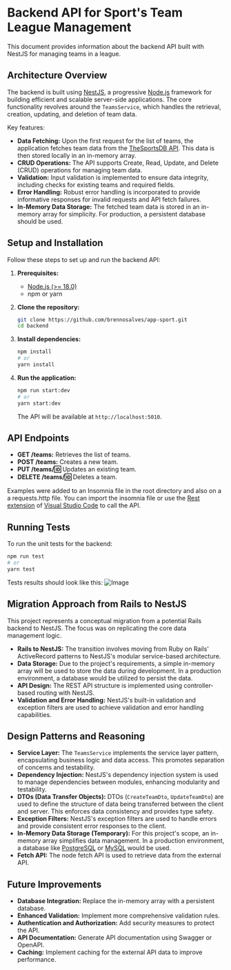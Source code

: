 # Backend API for Sport's Team League Management

This document provides information about the backend API built with NestJS for managing teams in a league.

## Architecture Overview

The backend is built using [NestJS](https://docs.nestjs.com/), a progressive [Node.js](https://nodejs.org/en) framework for building efficient and scalable server-side applications. The core functionality revolves around the `TeamsService`, which handles the retrieval, creation, updating, and deletion of team data.  


Key features:

-   **Data Fetching:** Upon the first request for the list of teams, the application fetches team data from the [TheSportsDB API](https://www.thesportsdb.com/api.php). This data is then stored locally in an in-memory array.
-   **CRUD Operations:** The API supports Create, Read, Update, and Delete (CRUD) operations for managing team data.
-   **Validation:** Input validation is implemented to ensure data integrity, including checks for existing teams and required fields.
-   **Error Handling:** Robust error handling is incorporated to provide informative responses for invalid requests and API fetch failures.
-   **In-Memory Data Storage:** The fetched team data is stored in an in-memory array for simplicity. For production, a persistent database should be used.

## Setup and Installation

Follow these steps to set up and run the backend API:

1.  **Prerequisites:**
    -   [Node.js (>= 18.0)]((https://nodejs.org/en/download))
    -   npm or yarn

2.  **Clone the repository:**

    ```bash
    git clone https://github.com/brennosalves/app-sport.git
    cd backend
    ```

3.  **Install dependencies:**

    ```bash
    npm install
    # or
    yarn install
    ```

4.  **Run the application:**

    ```bash
    npm run start:dev
    # or
    yarn start:dev
    ```

    The API will be available at `http://localhost:5010`.

## API Endpoints

-   **GET /teams:** Retrieves the list of teams.
-   **POST /teams:** Creates a new team.
-   **PUT /teams/:id:** Updates an existing team.
-   **DELETE /teams/:id:** Deletes a team.

Examples were added to an Insomnia file in the root directory and also on a a requests.http file. You can import the insomnia file or use the [Rest extension](https://marketplace.visualstudio.com/items?itemName=humao.rest-client) of [Visual Studio Code](https://code.visualstudio.com/) to call the API.

## Running Tests

To run the unit tests for the backend:

```bash
npm run test
# or
yarn test
````

Tests results should look like this:
![Image](https://github.com/user-attachments/assets/c7c1a38c-9db5-4916-a215-1747754c831e)

## Migration Approach from Rails to NestJS

This project represents a conceptual migration from a potential Rails backend to NestJS. The focus was on replicating the core data management logic.

-   **Rails to NestJS:** The transition involves moving from Ruby on Rails' ActiveRecord patterns to NestJS's modular service-based architecture.
-   **Data Storage:** Due to the project's requirements, a simple in-memory array will be used to store the data during development. In a production environment, a database would be utilized to persist the data.
-   **API Design:** The REST API structure is implemented using controller-based routing with NestJS.
-   **Validation and Error Handling:** NestJS's built-in validation and exception filters are used to achieve validation and error handling capabilities.

## Design Patterns and Reasoning

-   **Service Layer:** The `TeamsService` implements the service layer pattern, encapsulating business logic and data access. This promotes separation of concerns and testability.
-   **Dependency Injection:** NestJS's dependency injection system is used to manage dependencies between modules, enhancing modularity and testability.
-   **DTOs (Data Transfer Objects):** DTOs (`CreateTeamDto`, `UpdateTeamDto`) are used to define the structure of data being transferred between the client and server. This enforces data consistency and provides type safety.
-   **Exception Filters:** NestJS's exception filters are used to handle errors and provide consistent error responses to the client.
-   **In-Memory Data Storage (Temporary):** For this project's scope, an in-memory array simplifies data management. In a production environment, a database like [PostgreSQL](https://www.postgresql.org/) or [MySQL](https://www.mysql.com/) would be used.
-   **Fetch API:** The node fetch API is used to retrieve data from the external API.

## Future Improvements

-   **Database Integration:** Replace the in-memory array with a persistent database.
-   **Enhanced Validation:** Implement more comprehensive validation rules.
-   **Authentication and Authorization:** Add security measures to protect the API.
-   **API Documentation:** Generate API documentation using Swagger or OpenAPI.
-   **Caching:** Implement caching for the external API data to improve performance.
